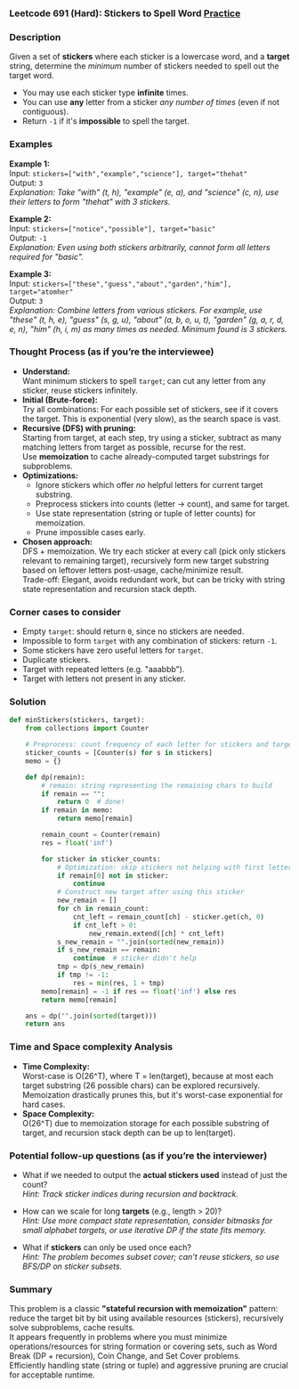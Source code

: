 ### Leetcode 691 (Hard): Stickers to Spell Word [Practice](https://leetcode.com/problems/stickers-to-spell-word)

### Description  
Given a set of **stickers** where each sticker is a lowercase word, and a **target** string, determine the *minimum* number of stickers needed to spell out the target word.  
- You may use each sticker type **infinite** times.  
- You can use **any** letter from a sticker *any number of times* (even if not contiguous).  
- Return `-1` if it's **impossible** to spell the target.

### Examples  

**Example 1:**  
Input: `stickers=["with","example","science"], target="thehat"`  
Output: `3`  
*Explanation: Take "with" (t, h), "example" (e, a), and "science" (c, n), use their letters to form "thehat" with 3 stickers.*

**Example 2:**  
Input: `stickers=["notice","possible"], target="basic"`  
Output: `-1`  
*Explanation: Even using both stickers arbitrarily, cannot form all letters required for "basic".*

**Example 3:**  
Input: `stickers=["these","guess","about","garden","him"], target="atomher"`  
Output: `3`  
*Explanation: Combine letters from various stickers. For example, use "these" (t, h, e), "guess" (s, g, u), "about" (a, b, o, u, t), "garden" (g, a, r, d, e, n), "him" (h, i, m) as many times as needed. Minimum found is 3 stickers.*

### Thought Process (as if you’re the interviewee)  
- **Understand:**  
  Want minimum stickers to spell `target`; can cut any letter from any sticker, reuse stickers infinitely.
- **Initial (Brute-force):**  
  Try all combinations: For each possible set of stickers, see if it covers the target. This is exponential (very slow), as the search space is vast.
- **Recursive (DFS) with pruning:**  
  Starting from target, at each step, try using a sticker, subtract as many matching letters from target as possible, recurse for the rest.  
  Use **memoization** to cache already-computed target substrings for subproblems.
- **Optimizations:**  
  - Ignore stickers which offer *no* helpful letters for current target substring.
  - Preprocess stickers into counts (letter → count), and same for target.
  - Use state representation (string or tuple of letter counts) for memoization.
  - Prune impossible cases early.
- **Chosen approach:**  
  DFS + memoization. We try each sticker at every call (pick only stickers relevant to remaining target), recursively form new target substring based on leftover letters post-usage, cache/minimize result.  
  Trade-off: Elegant, avoids redundant work, but can be tricky with string state representation and recursion stack depth.

### Corner cases to consider  
- Empty `target`: should return `0`, since no stickers are needed.
- Impossible to form `target` with any combination of stickers: return `-1`.
- Some stickers have zero useful letters for `target`.
- Duplicate stickers.
- Target with repeated letters (e.g. "aaabbb").
- Target with letters not present in any sticker.

### Solution

```python
def minStickers(stickers, target):
    from collections import Counter

    # Preprocess: count frequency of each letter for stickers and target
    sticker_counts = [Counter(s) for s in stickers]
    memo = {}

    def dp(remain):
        # remain: string representing the remaining chars to build
        if remain == "":
            return 0  # done!
        if remain in memo:
            return memo[remain]

        remain_count = Counter(remain)
        res = float('inf')

        for sticker in sticker_counts:
            # Optimization: skip stickers not helping with first letter
            if remain[0] not in sticker:
                continue
            # Construct new target after using this sticker
            new_remain = []
            for ch in remain_count:
                cnt_left = remain_count[ch] - sticker.get(ch, 0)
                if cnt_left > 0:
                    new_remain.extend([ch] * cnt_left)
            s_new_remain = "".join(sorted(new_remain))
            if s_new_remain == remain:
                continue  # sticker didn't help
            tmp = dp(s_new_remain)
            if tmp != -1:
                res = min(res, 1 + tmp)
        memo[remain] = -1 if res == float('inf') else res
        return memo[remain]

    ans = dp("".join(sorted(target)))
    return ans
```

### Time and Space complexity Analysis  

- **Time Complexity:**  
  Worst-case is O(26^T), where T = len(target), because at most each target substring (26 possible chars) can be explored recursively.  
  Memoization drastically prunes this, but it's worst-case exponential for hard cases.
- **Space Complexity:**  
  O(26^T) due to memoization storage for each possible substring of target, and recursion stack depth can be up to len(target).

### Potential follow-up questions (as if you’re the interviewer)  

- What if we needed to output the **actual stickers used** instead of just the count?  
  *Hint: Track sticker indices during recursion and backtrack.*

- How can we scale for long **targets** (e.g., length > 20)?  
  *Hint: Use more compact state representation, consider bitmasks for small alphabet targets, or use iterative DP if the state fits memory.*

- What if **stickers** can only be used once each?  
  *Hint: The problem becomes subset cover; can't reuse stickers, so use BFS/DP on sticker subsets.*

### Summary
This problem is a classic **"stateful recursion with memoization"** pattern: reduce the target bit by bit using available resources (stickers), recursively solve subproblems, cache results.  
It appears frequently in problems where you must minimize operations/resources for string formation or covering sets, such as Word Break (DP + recursion), Coin Change, and Set Cover problems.  
Efficiently handling state (string or tuple) and aggressive pruning are crucial for acceptable runtime.